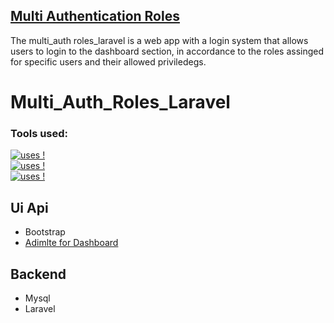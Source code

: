 ## [Multi Authentication Roles](https://github.com/bugemarvin/Multi_Auth_Roles_Laravel)

The multi_auth roles_laravel is a web app with a login system that allows users to login to the dashboard section, in accordance to the roles assinged for specific users and their allowed priviledegs.

# Multi_Auth_Roles_Laravel

### Tools used:

[![uses !](https://img.shields.io/badge/Requiered%20install-Composer-1abc9c.svg)](https://github.com/bugemarvin)<br/>
[![uses !](https://img.shields.io/badge/Requiered%20install-Laravel-1abc9c.svg)](https://github.com/bugemarvin)<br/>
[![uses !](https://img.shields.io/badge/Requiered%20install-NodeJs-1abc9c.svg)](https://github.com/bugemarvin)<br/>

## Ui Api
* Bootstrap
* [Adimlte for Dashboard](https://github.com/ColorlibHQ/AdminLTE/releases)

## Backend 
* Mysql
* Laravel
